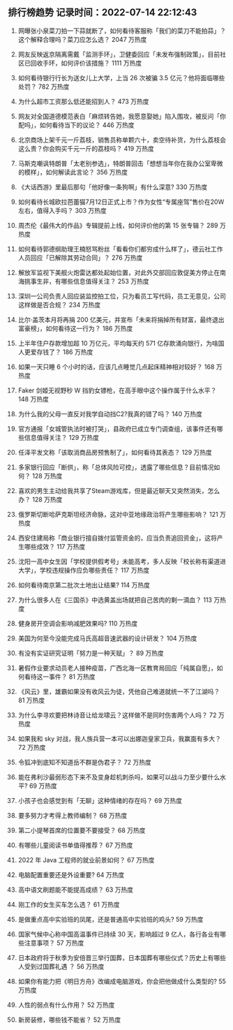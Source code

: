
## 排行榜趋势 记录时间：2022-07-14 22:12:43
  
  1. 网曝张小泉菜刀拍一下蒜就断了，如何看待客服称「我们的菜刀不能拍蒜」？这个解释合理吗？菜刀应怎么选？ 2047 万热度
    
  2. 网友反映返京隔离需戴「监测手环」，卫健委回应「未发布强制政策」，目前社区已回收手环，如何评价该措施？ 1111 万热度
    
  3. 如何看待银行行长为送女儿上大学，上当 26 次被骗 3.5 亿元？他将面临哪些处罚？ 782 万热度
    
  4. 为什么超市工资那么低还能招到人？ 473 万热度
    
  5. 网友对全国道德模范表白「麻烦转告她，我愿意娶她」陷入围攻，被反问「你配吗」，如何看待当下的议论？ 446 万热度
    
  6. 北京商场上架千元一斤荔枝，销售员称单颗六十，卖空待补货，为什么荔枝会这么贵？你会购买千元一斤的荔枝吗？ 419 万热度
    
  7. 马斯克嘲讽特朗普「太老别参选」，特朗普回击「想想当年你在我办公室卑微的模样」，如何解读此言论？ 356 万热度
    
  8. 《大话西游》里最后那句「他好像一条狗啊」有什么深意? 330 万热度
    
  9. 如何看待长城欧拉芭蕾猫7月12日正式上市？作为女性“专属座驾”售价在20W左右，值得入手吗？ 303 万热度
    
  10. 周杰伦《最伟大的作品》专辑提前上线，如何评价他的第 15 张专辑？ 289 万热度
    
  11. 如何看待郭德纲助理王楠怒骂粉丝「看看你们都穷成什么样了」，德云社工作人员回应「已解除其劳动合同」？ 276 万热度
    
  12. 解放军监视下美舰火炮雷达都处起始位置，对此外交部回应敦促美方停止在南海挑事生非，有哪些信息值得关注？ 253 万热度
    
  13. 深圳一公司负责人回应装监控拍工位，只为看员工写代码，员工无意见，公司这样做是否合规？ 234 万热度
    
  14. 比尔·盖茨本月将再捐 200 亿美元，并宣布「未来将捐掉所有财富，最终退出富豪榜」，如何看待这一行为？ 186 万热度
    
  15. 上半年住户存款增加超 10 万亿元，平均每天约 571 亿存款涌向银行，为啥国人更爱存钱了？ 186 万热度
    
  16. 如果一天只睡 6 个小时的话，应该几点睡觉几点起床精神相对较好？ 168 万热度
    
  17. Faker 剑姬无视野秒 W 挡豹女镖枪，在高手眼中这个操作属于什么水平？ 148 万热度
    
  18. 为什么我的父母一直反对我学自动挡C2?我真的错了吗？ 140 万热度
    
  19. 官方通报「女城管执法时被打哭」，县政府已成立专门调查组，该事件还有哪些信息值得关注？ 129 万热度
    
  20. 任泽平发文称「该取消商品房预售制了」，如何看待其表态？ 129 万热度
    
  21. 多家银行回应「断供」，称「总体风险可控」，透露了哪些信息？目前情况如何？ 128 万热度
    
  22. 喜欢的男生主动给我共享了Steam游戏库，但是最近聊天又突然消失，怎么办？ 128 万热度
    
  23. 俄罗斯切断哈萨克斯坦经济命脉，这对中亚地缘政治将产生哪些影响？ 121 万热度
    
  24. 西安住建局称「商业银行擅自拨付监管资金的，应当负责追回资金」，这将产生哪些成效？ 117 万热度
    
  25. 沈阳一高中女生因「学校提供假考号」未能高考，多人反映「校长称有渠道进大学」，学校违规操作应负哪些责任？ 117 万热度
    
  26. 如何看待南京第二批次土地出让结果? 114 万热度
    
  27. 为什么很多人在《三国杀》中选黄盖出场就把自己苦肉的剩一滴血？ 113 万热度
    
  28. 健身房开空调会影响减肥效果吗? 110 万热度
    
  29. 美国为何至今没能完成马氏高超音速武器的设计研发？ 104 万热度
    
  30. 有没有实证研究证明「努力是一种天赋」？ 89 万热度
    
  31. 暑假作业要求动员老人接种疫苗，广西北海一区教育局回应「纯属自愿」，如何看待这一事件？ 81 万热度
    
  32. 《风云》里，雄霸如果没有收风云为徒，凭他自己难道就统一不了江湖吗？ 81 万热度
    
  33. 为什么李寻欢要把林诗音让给龙啸云？这样做不是同时伤害两个人吗？ 72 万热度
    
  34. 如果我和 sky 对战，我人族兵营一本可以出娜迦皇家卫兵，我赢面有多大？ 72 万热度
    
  35. 令狐冲到底知不知道岳不群是伪君子？ 72 万热度
    
  36. 能在弗利沙最弱形态下来不及变身趁机刺杀吗，如果可以战斗力至少要什么水平? 69 万热度
    
  37. 小孩子也会感觉到有「无聊」这种情绪的存在吗？ 69 万热度
    
  38. 要多努力才考得上教师编制？ 68 万热度
    
  39. 第二小提琴首席的位置要不要接受？ 68 万热度
    
  40. 有哪些儿童阅读书单值得推荐？ 67 万热度
    
  41. 2022 年 Java 工程师的就业前景如何？ 67 万热度
    
  42. 电脑配置重要还是外设重要? 64 万热度
    
  43. 高中语文刷题能不能提高成绩？ 63 万热度
    
  44. 刚工作的女生买车怎么选？ 61 万热度
    
  45. 是做重点高中实验班的凤尾，还是普通高中实验班的鸡头? 59 万热度
    
  46. 国家气候中心称中国高温事件已持续 30 天，影响超过 9 亿人，各行各业有哪些注意事项？ 57 万热度
    
  47. 日本政府将于秋季为安倍晋三举行国葬，日本国葬有哪些仪式？历史上有哪些人受到过国葬礼遇 ？ 56 万热度
    
  48. 如果你有能力把《明日方舟》改编成电脑游戏，你会把他做成什么类型的? 55 万热度
    
  49. 人性的弱点有什么作用？ 52 万热度
    
  50. 新房装修，哪些钱不能省？ 52 万热度
    